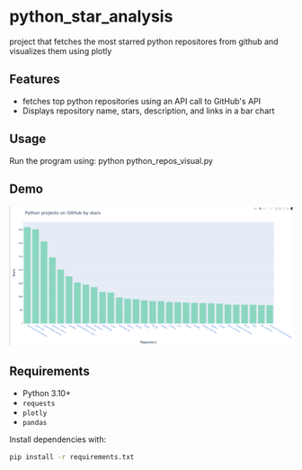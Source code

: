 # python_star_analysis

project that fetches the most starred python repositores from github and
visualizes them using plotly

## Features

- fetches top python repositories using an API call to GitHub's API
- Displays repository name, stars, description, and links in a bar chart

## Usage

Run the program using:
python python_repos_visual.py

## Demo

![screenshot](fig.png)

## Requirements

- Python 3.10+
- `requests`
- `plotly`
- `pandas`

Install dependencies with:

```bash
pip install -r requirements.txt